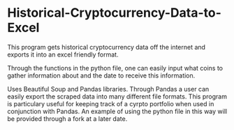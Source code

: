 # Historical-Cryptocurrency-Data-to-Excel

This program gets historical cryptocurrency data off the internet and exports it into an excel friendly format. 

Through the functions in the python file, one can easily input what coins to gather information about and the date to receive this information.

Uses Beautiful Soup and Pandas libraries. Through Pandas a user can easily export the scraped data into many different file formats. This program is particulary useful for keeping track of a cyrpto portfolio when used in conjunction with Pandas. An example of using the python file in this way will be provided through a fork at a later date.
